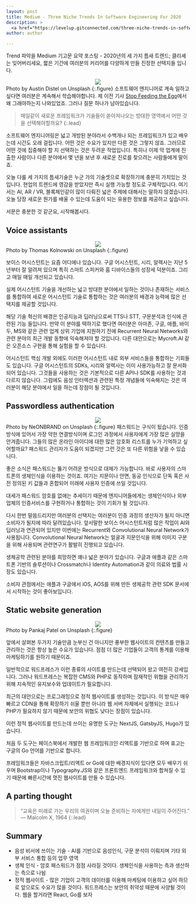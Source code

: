 ```yaml
---
layout: post
title: Medium - Three Niche Trends In Software Engineering For 2020
description: >
  <a href="https://levelup.gitconnected.com/three-niche-trends-in-software-engineering-for-2020-9c0771423b43">원문 - Omar Rabbolini</a>
author: author

---
```

Trend 파악을 Medium 기고문 요약 포스팅 - 2020년의 세 가지 틈새 트렌드; 클리셰는 잊어버리세요, 짧은 기간에 여러분의 커리어를 다양하게 만들 진정한 선택지들 입니다.

<center>
<img src="https://miro.medium.com/max/12668/0*aC07WP7dVR0nKKPb"/>
</center>
Photo by Austin Distel on Unsplash
{:.figure}
소프트웨어 엔지니어로 계속 일하고 싶다면 여러분은 계속해서 학습해야합니다. 제 이전 기사 <a href="">Stop Feeding the Ego</a>에서 왜 그래야하는지 나와있었죠. 그러나 질문 하나가 남아있습니다.

> 매일같이 새로운 프레임워크가 기술들이 쏟아져나오는 방대한 영역에서 어떤 것을 선택해야할까요?
{:.lead}

소프트웨어 엔지니어링은 넓고 개방된 분야라서 수백개나 되는 프레임워크가 있고 배우는데 시간도 오래 걸립니다. 어떤 것은 수요가 있지만 다른 것은 그렇지 않죠. 그러므로 어떤 것에 집중해야 할 지 선택하는 것은 두려운 작업입니다. 특히나 이제 막 업계에 진출한 사람이나 다른 분야에서 몇 년을 보낸 후 새로운 진로를 찾으려는 사람들에게 말이죠.

오늘 다룰 세 가지의 틈새기술은 누군 가의 기술셋으로 확장하기에 충분히 가치있는 것입니다. 현업의 트렌드에 영감을 받았지만 즉시 실행 가능할 정도로 구체적입니다. 여기서는 AI, AR / VR, 블록체인같이 많이 다뤄진 넓은 주제에 대해서는 말하지 않겠습니다. 오늘 당장 새로운 뭔가를 배울 수 있는데 도움이 되는 유용한 정보를 제공하고 싶습니다.

서문은 충분한 것 같군요, 시작해봅시다.

## Voice assistants
<center>
<img src="https://miro.medium.com/max/9586/0*GMAYmnf9DvoZzzxD"/>
</center>
Photo by Thomas Kolnowski on Unsplash
{:.figure}

보이스 어시스턴트는 요즘 어디에나 있습니다. 구글 어시스턴트, 시리, 알렉사는 지난 5년부터 잘 알려져 있으며 특히 스마트 스피커와 홈 디바이스들의 성장세 덕분이죠. 그리고 매일 매일 개선되고 있습니다.

실제 어시스턴트 기술을 개선하는 넓고 방대한 분야에서 일하는 것이나 존재하는 서비스를 통합하여 새로운 어시스턴트 기술로 통합하는 것은 여러분의 배경과 능력에 많은 선택지를 제공할 것입니다.

해당 기술 혁신의 배경은 인공지능과 딥러닝으로써 TTS나 STT, 구문분석과 인식에 관련된 기능 들입니다. 만약 이 분야를 택하기로 했다면 여러분은 아마존, 구글, 애플, 바이두, MS와 같은 관련 업계 상위 기업에 지원하기 전에 Recurrent Neural Networks와 관련 분야의 최근 개발 동향에 익숙해져야 할 것입니다. 다른 대안으로는 Mycroft.AI 같은 오픈소스 구현을 통해 실험을 할 수 있습니다.

어시스턴트 핵심 개발 외에도 이러한 어시스턴트 내로 외부 서비스들을 통합하는 기회들도 있습니다. 구글 어시스턴트의 SDKs, 시리와 알렉사는 이미 사용가능하고 잘 문서화되어 있습니다. 그것들을 사용하는 것은 기본적으로 다른 API나 SDK를 사용하는 것과 다르지 않습니다. 그럼에도 음성 인터렉션과 관련된 특정 개념들에 익숙해지는 것은 여러분이 해당 분야에서 일을 하는데 장점이 될 것입니다.

## Passwordless authentication
<center>
<img src="https://miro.medium.com/max/9308/0*KbSCWW6REg3b_Sqv"/>
</center>
Photo by NeONBRAND on Unsplash
{:.figure}
패스워드는 구식이 됬습니다. 인증 방식에 있어서 가장 약한 연결방식이며 로그인 과정에서 사용자에게 가장 많은 실망을 안겨줍니다. 그들의 많은 온라인 아이디에 대한 많은 암호화 리스트를 누가 기억하고 싶어할까요? 패스워드 관리자가 도움이 되겠지만 그런 것은 또 다른 위험을 낳을 수 있습니다.

좋은 소식은 패스워드는 뚫기 어려운 방식으로 대체가 가능합니다. 바로 사용자의 스마트폰의 생체인식을 이용하는 것이죠. 여기는 지문이나 안면, 동공 인식으로 단독 혹은 사전 정의된 키 값들과 혼합되어 미래에 사용자 인증에 쓰일 것입니다.

대세가 패스워드 암호를 없애는 추세이기 때문에 엔지니어들에게는 생체인식이나 외부 업체의 인증서비스를 구현하거나 통합하는 것이 기회가 될 것입니다.

다시 한번 말씀드리지만 여러분의 선택지는 여러분이 인증 과정의 생산자가 될지 아니면 소비자가 될지에 따라 달려있습니다. 앞서말한 보이스 어시스턴트처럼 많은 작업이 AI와 딥러닝과 연관되어 있지만 이번에는 Recurrent와 Convolutional Neural Network가 사용됩니다. Convolutional Neural Network는 얼굴과 지문인식을 위해 이미지 구분을 위해 사용되며 관련연구가 활발히 진행되고 있습니다.

생체공학 관련된 분야를 희망하면 꽤나 넓은 분야가 있습니다. 구글과 애플과 같은 스마트폰 기반의 솔루션이나 Crossmatch나 Identity Automation과 같이 의료와 법률 시장도 있습니다.

소비자 관점에서는 애플과 구글에서 iOS, AOS를 위해 만든 생체공학 관련 SDK 문서에서 시작하는 것이 좋아보입니다.

## Static website generation
<center>
<img src="https://miro.medium.com/max/11208/0*sviPYMflToZ4Szaa"/>
</center>
Photo by Pankaj Patel on Unsplash
{:.figure}

앞에서 살펴본 두가지 기술만큼 눈부신 건 아니지만 풍부한 웹사이트의 컨텐츠를 만들고 관리하는 것은 항상 높은 수요가 있습니다. 점점 더 많은 기업들이 고객의 통계를 이용해 마케팅하기를 원하기 때문이죠.

일반적으로 워드프레스가 이런 종류의 사이트를 만드는데 선택되어 왔고 여전히 강세입니다. 그러나 워드프레스는 복잡한 CMS와 PHP로 동작하며 잠재적인 위협을 관리하기 위해 지속적인 유지보수와 업데이트가 필요합니다.

최근의 대안으로는 프로그래밍으로 정적 웹사이트를 생성하는 것입니다. 이 방식은 매우 빠르고 CDN을 통해 확장하기 쉬울 뿐만 아니라 웹 서버 자체에서 실행되는 코드나 PHP가 필요하지 않기 때문에 보안의 위협도 낮다는 장점이 있습니다.

이런 정적 웹사이트를 만드는데 쓰이는 유명한 도구는 NextJS, GatsbyJS, Hugo가 있습니다.

처음 두 도구는 페이스북에서 개발한 웹 프레임워크인 리액트를 기반으로 하며 휴고는 구글의 Go 언어를 기반으로 합니다.

프레임워크들은 자바스크립트/리액트 or Go에 대한 배경지식이 있다면 모두 배우기 쉬우며 Bootstrap이나 Typography.JS와 같은 프론트엔드 프레임워크와 합쳐질 수 있기 때문에 빠른시간에 멋진 웹사이트를 만들 수 있습니다.

## A parting thought
> “교육은 미래로 가는 우리의 여권이며 오늘 준비하는 자에게만 내일이 주어진다.” — Malcolm X, 1964
{:.lead}

## Summary
* 음성 비서에 쓰이는 기술 - AI를 기반으로 음성인식, 구문 분석이 이뤄지며 기타 외부 서비스 통합 등의 업무 영역
* 생체 인식 - 암호 패스워드가 점점 사라질 것이다. 생체인식을 사용하는 측과 생산하는 측으로 나뉨
* 정적 웹사이트 - 많은 기업이 고객의 데이터를 이용해 마케팅에 이용하고 싶어 하므로 앞으로도 수요가 많을 것이다. 워드프레스는 보안의 취약성 때문에 사양될 것이다. 웹을 할거라면 React, Go를 보자
